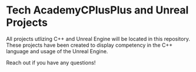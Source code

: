 # Tech AcademyCPlusPlus and Unreal Projects
 All projects utlizing C++ and Unreal Engine will be located in this repository.
 These projects have been created to display competency in the C++ language and usage of the Unreal Engine.

 Reach out if you have any questions!
